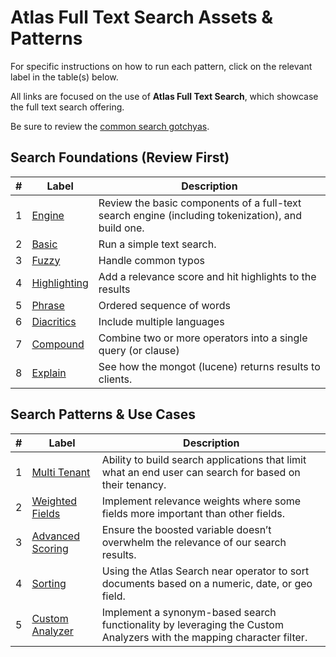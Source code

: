 # Atlas Full Text Search Assets & Patterns

For specific instructions on how to run each pattern, click on the relevant label in the table(s) below.

All links are focused on the use of __Atlas Full Text Search__, which showcase the full text search offering.

Be sure to review the [common search gotchyas](context/gotchyas).

## Search Foundations (Review First)

| #  | Label                              | Description                                                                                                                                                                                                                                                                 
|----|------------------------------------|-----------------------------------------------------------------------------------------------------------------------------------------------------------------------------------------------------------------------------------------------------------------------------|
| 1  | [Engine](foundations/engine)            | Review the basic components of a full-text search engine (including tokenization), and build one.
| 2  | [Basic](foundations/basic)            | Run a simple text search.
| 3  | [Fuzzy](foundations/fuzzy)            | Handle common typos
| 4  | [Highlighting](foundations/highlighting)            | Add a relevance score and hit highlights to the results
| 5  | [Phrase](foundations/phrase)            | Ordered sequence of words
| 6  | [Diacritics](foundations/diacritics)            | Include multiple languages
| 7  | [Compound](foundations/compound)            | Combine two or more operators into a single query (or clause)
| 8  | [Explain](foundations/explain)            | See how the mongot (lucene) returns results to clients.


## Search Patterns & Use Cases

| #  | Label                              | Description                                                                                                                                                                                                                                                                 
|----|------------------------------------|-----------------------------------------------------------------------------------------------------------------------------------------------------------------------------------------------------------------------------------------------------------------------------|
| 1  | [Multi Tenant](patterns/multi-tenant)            | Ability to build search applications that limit what an end user can search for based on their tenancy.                                       
| 2  | [Weighted Fields](patterns/weighted-fields)            | Implement relevance weights where some fields more important than  other fields.   
| 3  | [Advanced Scoring](patterns/advanced-scoring)            |  Ensure the boosted variable doesn’t overwhelm the relevance of our search results.  
| 4  | [Sorting](patterns/sorting)            |  Using the Atlas Search near operator to sort documents based on a numeric, date, or geo field.
| 5  | [Custom Analyzer](patterns/sorting)            | Implement a synonym-based search functionality by leveraging the Custom Analyzers with the mapping character filter.
